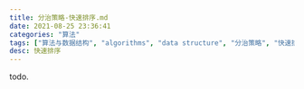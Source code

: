 ```yaml
---
title: 分治策略-快速排序.md
date: 2021-08-25 23:36:41
categories: "算法"
tags: ["算法与数据结构", "algorithms", "data structure", "分治策略", "快速排序"]
desc: 快速排序
---
```


todo.
